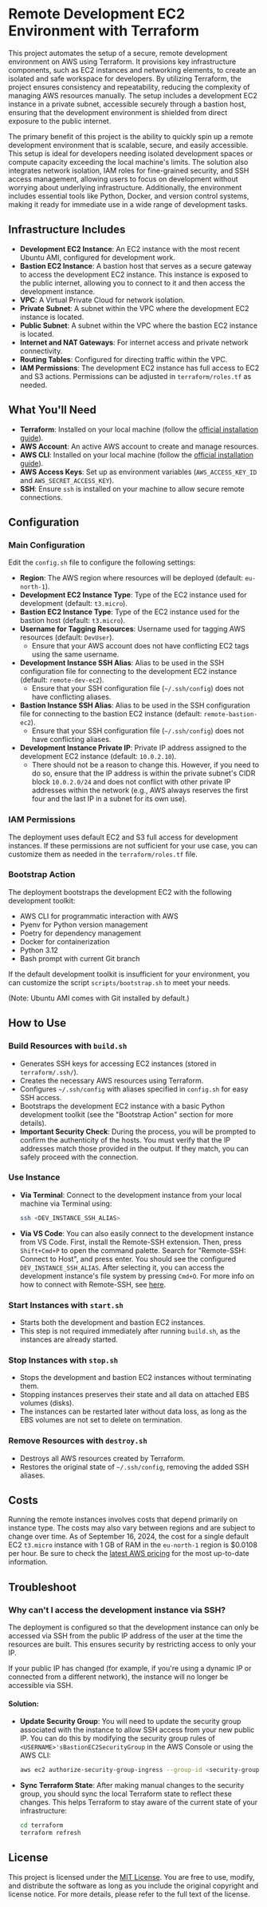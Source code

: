 # Remote Development EC2 Environment with Terraform

This project automates the setup of a secure, remote development environment on AWS using Terraform. It provisions key infrastructure components, such as EC2 instances and networking elements, to create an isolated and safe workspace for developers. By utilizing Terraform, the project ensures consistency and repeatability, reducing the complexity of managing AWS resources manually. The setup includes a development EC2 instance in a private subnet, accessible securely through a bastion host, ensuring that the development environment is shielded from direct exposure to the public internet.

The primary benefit of this project is the ability to quickly spin up a remote development environment that is scalable, secure, and easily accessible. This setup is ideal for developers needing isolated development spaces or compute capacity exceeding the local machine's limits. The solution also integrates network isolation, IAM roles for fine-grained security, and SSH access management, allowing users to focus on development without worrying about underlying infrastructure. Additionally, the environment includes essential tools like Python, Docker, and version control systems, making it ready for immediate use in a wide range of development tasks.

## Infrastructure Includes

- **Development EC2 Instance**: An EC2 instance with the most recent Ubuntu AMI, configured for development work.
- **Bastion EC2 Instance**: A bastion host that serves as a secure gateway to access the development EC2 instance. This instance is exposed to the public internet, allowing you to connect to it and then access the development instance.
- **VPC**: A Virtual Private Cloud for network isolation.
- **Private Subnet**: A subnet within the VPC where the development EC2 instance is located.
- **Public Subnet**: A subnet within the VPC where the bastion EC2 instance is located.
- **Internet and NAT Gateways**: For internet access and private network connectivity.
- **Routing Tables**: Configured for directing traffic within the VPC.
- **IAM Permissions**: The development EC2 instance has full access to EC2 and S3 actions. Permissions can be adjusted in `terraform/roles.tf` as needed.

## What You'll Need

- **Terraform**: Installed on your local machine (follow the [official installation guide](https://developer.hashicorp.com/terraform/tutorials/aws-get-started/install-cli)).
- **AWS Account**: An active AWS account to create and manage resources.
- **AWS CLI**: Installed on your local machine (follow the [official installation guide](https://docs.aws.amazon.com/cli/latest/userguide/getting-started-install.html)).
- **AWS Access Keys**: Set up as environment variables (`AWS_ACCESS_KEY_ID` and `AWS_SECRET_ACCESS_KEY`).
- **SSH**: Ensure `ssh` is installed on your machine to allow secure remote connections.

## Configuration

### Main Configuration

Edit the `config.sh` file to configure the following settings:
- **Region**: The AWS region where resources will be deployed (default: `eu-north-1`).
- **Development EC2 Instance Type**: Type of the EC2 instance used for development (default: `t3.micro`).
- **Bastion EC2 Instance Type**: Type of the EC2 instance used for the bastion host (default: `t3.micro`).
- **Username for Tagging Resources**: Username used for tagging AWS resources (default: `DevUser`).
  - Ensure that your AWS account does not have conflicting EC2 tags using the same username.
- **Development Instance SSH Alias**: Alias to be used in the SSH configuration file for connecting to the development EC2 instance (default: `remote-dev-ec2`).
  - Ensure that your SSH configuration file (`~/.ssh/config`) does not have conflicting aliases.
- **Bastion Instance SSH Alias**: Alias to be used in the SSH configuration file for connecting to the bastion EC2 instance (default: `remote-bastion-ec2`).
  - Ensure that your SSH configuration file (`~/.ssh/config`) does not have conflicting aliases.
- **Development Instance Private IP**: Private IP address assigned to the development EC2 instance (default: `10.0.2.10`).
  - There should not be a reason to change this. However, if you need to do so, ensure that the IP address is within the private subnet's CIDR block `10.0.2.0/24` and does not conflict with other private IP addresses within the network (e.g., AWS always reserves the first four and the last IP in a subnet for its own use).

### IAM Permissions

The deployment uses default EC2 and S3 full access for development instances. If these permissions are not sufficient for your use case, you can customize them as needed in the `terraform/roles.tf` file.

### Bootstrap Action

The deployment bootstraps the development EC2 with the following development toolkit:
- AWS CLI for programmatic interaction with AWS
- Pyenv for Python version management
- Poetry for dependency management
- Docker for containerization
- Python 3.12
- Bash prompt with current Git branch

If the default development toolkit is insufficient for your environment, you can customize the script `scripts/bootstrap.sh` to meet your needs.

(Note: Ubuntu AMI comes with Git installed by default.)

## How to Use

### Build Resources with `build.sh`
  - Generates SSH keys for accessing EC2 instances (stored in `terraform/.ssh/`).
  - Creates the necessary AWS resources using Terraform.
  - Configures `~/.ssh/config` with aliases specified in `config.sh` for easy SSH access.
  - Bootstraps the development EC2 instance with a basic Python development toolkit (see the "Bootstrap Action" section for more details).
  - **Important Security Check**: During the process, you will be prompted to confirm the authenticity of the hosts. You must verify that the IP addresses match those provided in the output. If they match, you can safely proceed with the connection.

### Use Instance
  - **Via Terminal**: Connect to the development instance from your local machine via Terminal using:  
    ```bash
    ssh <DEV_INSTANCE_SSH_ALIAS>
    ```
  - **Via VS Code**: You can also easily connect to the development instance from VS Code. First, install the Remote-SSH extension. Then, press `Shift+Cmd+P` to open the command palette. Search for "Remote-SSH: Connect to Host", and press enter. You should see the configured `DEV_INSTANCE_SSH_ALIAS`. After selecting it, you can access the development instance's file system by pressing `Cmd+O`. For more info on how to connect with Remote-SSH, see [here](https://code.visualstudio.com/docs/remote/ssh-tutorial).

### Start Instances with `start.sh`
  - Starts both the development and bastion EC2 instances.
  - This step is not required immediately after running `build.sh`, as the instances are already started.

### Stop Instances with `stop.sh`
  - Stops the development and bastion EC2 instances without terminating them.
  - Stopping instances preserves their state and all data on attached EBS volumes (disks).
  - The instances can be restarted later without data loss, as long as the EBS volumes are not set to delete on termination.

### Remove Resources with `destroy.sh`
  - Destroys all AWS resources created by Terraform.
  - Restores the original state of `~/.ssh/config`, removing the added SSH aliases.


## Costs

Running the remote instances involves costs that depend primarily on instance type. The costs may also vary between regions and are subject to change over time. As of September 16, 2024, the cost for a single default EC2 `t3.micro` instance with 1 GB of RAM in the `eu-north-1` region is $0.0108 per hour. Be sure to check the [latest AWS pricing](https://aws.amazon.com/ec2/pricing/on-demand/) for the most up-to-date information.


## Troubleshoot

### Why can't I access the development instance via SSH?

The deployment is configured so that the development instance can only be accessed via SSH from the public IP address of the user at the time the resources are built. This ensures security by restricting access to only your IP.

If your public IP has changed (for example, if you're using a dynamic IP or connected from a different network), the instance will no longer be accessible via SSH. 

#### Solution:
- **Update Security Group**: You will need to update the security group associated with the instance to allow SSH access from your new public IP. You can do this by modifying the security group rules of `<USERNAME>'sBastionEC2SecurityGroup` in the AWS Console or using the AWS CLI:

  ```bash
  aws ec2 authorize-security-group-ingress --group-id <security-group-id> --protocol tcp --port 22 --cidr <your-new-ip>/32
  ```

- **Sync Terraform State**: After making manual changes to the security group, you should sync the local Terraform state to reflect these changes. This helps Terraform to stay aware of the current state of your infrastructure:

  ```bash
  cd terraform
  terraform refresh
  ```

## License

This project is licensed under the [MIT License](https://opensource.org/licenses/MIT). You are free to use, modify, and distribute the software as long as you include the original copyright and license notice. For more details, please refer to the full text of the license.

